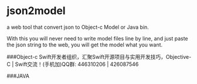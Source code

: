 # json2model
a web tool that convert json to Object-c Model or Java bin.


With this you will never need to write model files line by line, and just paste the json string to the web, you will get the model what you want.

###Object-c
Swift开发者组织，汇聚Swift开源项目与实用开发技巧，Objective-C | Swift交流！(手机加)QQ群:  446310206     |      426087546 


###JAVA
